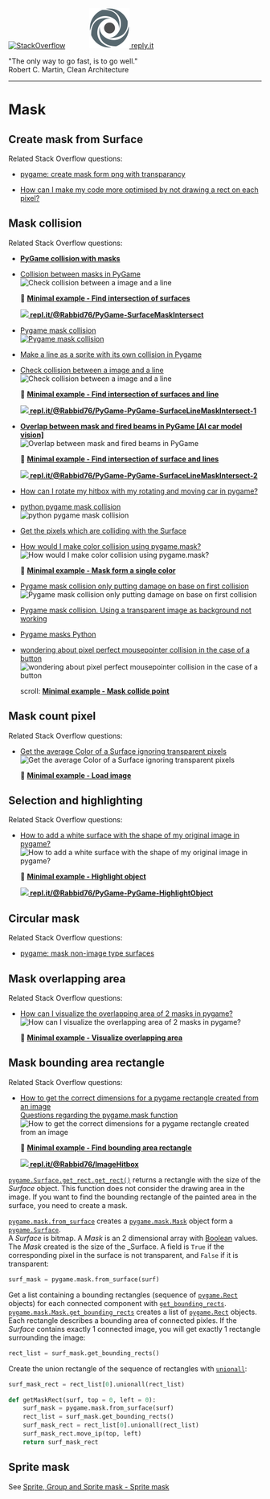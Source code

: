 [![StackOverflow](https://stackexchange.com/users/flair/7322082.png)](https://stackoverflow.com/users/5577765/rabbid76?tab=profile) &nbsp;&nbsp;&nbsp;&nbsp;&nbsp;&nbsp;&nbsp;&nbsp;&nbsp;&nbsp; [![reply.it](../../resource/logo/Repl_it_logo_80.png) reply.it](https://repl.it/repls/folder/PyGame%20Examples)

"The only way to go fast, is to go well."  
Robert C. Martin, Clean Architecture

---

# Mask

## Create mask from Surface

Related Stack Overflow questions:

- [pygame: create mask form png with transparancy](https://stackoverflow.com/questions/68517375/pygame-create-mask-form-png-with-transparancy/68517405#68517405)  

- [How can I make my code more optimised by not drawing a rect on each pixel?](https://stackoverflow.com/questions/68835224/how-can-i-make-my-code-more-optimised-by-not-drawing-a-rect-on-each-pixel/68835795#68835795)  

## Mask collision

Related Stack Overflow questions:

- **[PyGame collision with masks](https://stackoverflow.com/questions/57455811/pygame-collision-with-masks/57499484#57499484)**  
- [Collision between masks in PyGame](https://stackoverflow.com/questions/55817422/collision-between-masks-in-pygame/55818093#55818093)  
  ![Check collision between a image and a line](https://i.stack.imgur.com/gEqXr.gif)

  :scroll: **[Minimal example - Find intersection of surfaces](../../examples/minimal_examples/pygame_minimal_mask_intersect_surface.py)**

  **[![](https://i.stack.imgur.com/5jD0C.png) repl.it/@Rabbid76/PyGame-SurfaceMaskIntersect](https://replit.com/@Rabbid76/PyGame-SurfaceMaskIntersect#main.py)**

- [Pygame mask collision](https://stackoverflow.com/questions/60077813/pygame-mask-collision/60078039#60078039)  
  [![Pygame mask collision](https://i.stack.imgur.com/fiLMi.gif)](https://stackoverflow.com/questions/60077813/pygame-mask-collision/60078039#60078039)  

- [Make a line as a sprite with its own collision in Pygame](https://stackoverflow.com/questions/34456195/make-a-line-as-a-sprite-with-its-own-collision-in-pygame/65324946#65324946)  
- [Check collision between a image and a line](https://stackoverflow.com/questions/58662215/check-collision-between-a-image-and-a-line-pygame/58662648#58662648)  
  ![Check collision between a image and a line](https://i.stack.imgur.com/tMq2i.gif)

  :scroll: **[Minimal example - Find intersection of surfaces and line](../../examples/minimal_examples/pygame_minimal_mask_intersect_surface_line_1.py)**

  **[![](https://i.stack.imgur.com/5jD0C.png) repl.it/@Rabbid76/PyGame-PyGame-SurfaceLineMaskIntersect-1](https://replit.com/@Rabbid76/PyGame-SurfaceLineMaskIntersect-1#main.py)**

- **[Overlap between mask and fired beams in PyGame [AI car model vision]](https://stackoverflow.com/questions/62008457/overlap-between-mask-and-fired-beams-in-pygame-ai-car-model-vision/62082726#62082726)**  
  ![Overlap between mask and fired beams in PyGame](https://i.stack.imgur.com/YyFbN.gif)  

  :scroll: **[Minimal example - Find intersection of surface and lines](../../examples/minimal_examples/pygame_minimal_mask_intersect_surface_line_2.py)**

  **[![](https://i.stack.imgur.com/5jD0C.png) repl.it/@Rabbid76/PyGame-PyGame-SurfaceLineMaskIntersect-2](https://replit.com/@Rabbid76/PyGame-SurfaceLineMaskIntersect-2#main.py)**

- [How can I rotate my hitbox with my rotating and moving car in pygame?](https://stackoverflow.com/questions/62974678/how-can-i-rotate-my-hitbox-with-my-rotating-and-moving-car-in-pygame/62976825#62976825)

- [python pygame mask collision](https://stackoverflow.com/questions/59595874/python-pygame-mask-collision/59598297#59598297)  
  ![python pygame mask collision](https://i.stack.imgur.com/vSuGD.gif)

- [Get the pixels which are colliding with the Surface](https://stackoverflow.com/questions/20715211/get-the-pixels-which-are-colliding-with-the-surface/65408358#65408358)

- [How would I make color collision using pygame.mask?](https://stackoverflow.com/questions/65981815/how-would-i-make-color-collision-using-pygame-mask/65982315#65982315)  
  ![How would I make color collision using pygame.mask?](https://i.stack.imgur.com/YT515.png)

  :scroll: **[Minimal example - Mask form a single color](../../examples/minimal_examples/pygame_minimal_mask_from_color.py)**

- [Pygame mask collision only putting damage on base on first collision](https://stackoverflow.com/questions/67429383/pygame-mask-collision-only-putting-damage-on-base-on-first-collision/67429569#67429569)
  ![Pygame mask collision only putting damage on base on first collision](https://i.stack.imgur.com/eIynX.gif)

- [Pygame mask collision. Using a transparent image as background not working](https://stackoverflow.com/questions/67560266/pygame-mask-collision-using-a-transparent-image-as-background-not-working/67560457#67560457)

- [Pygame masks Python](https://stackoverflow.com/questions/67846651/pygame-masks-python/67846703#67846703)  

- [wondering about pixel perfect mousepointer collision in the case of a button](https://stackoverflow.com/questions/70338690/pygame-wondering-about-pixel-perfect-mousepointer-collision-in-the-case-of-a-b/70338984#70338984)  
  ![wondering about pixel perfect mousepointer collision in the case of a button](https://i.stack.imgur.com/ZymGp.gif)

  scroll: **[Minimal example - Mask collide point](../../examples/minimal_examples/pygame_minimal_mask_intersect_point.py)**

## Mask count pixel

Related Stack Overflow questions:

- [Get the average Color of a Surface ignoring transparent pixels](https://stackoverflow.com/questions/69876220/get-the-average-color-of-a-surface-ignoring-transparent-pixels/70056421#70056421)  
  ![Get the average Color of a Surface ignoring transparent pixels](https://i.stack.imgur.com/mWM9e.png)

  :scroll: **[Minimal example - Load image](../../examples/minimal_examples/pygame_minimal_mask_count_pixel_1.py)**

## Selection and highlighting

Related Stack Overflow questions:

- [How to add a white surface with the shape of my original image in pygame?](https://stackoverflow.com/questions/67884084/how-to-add-a-white-surface-with-the-shape-of-my-original-image-in-pygame/67889758#67889758)  
  ![How to add a white surface with the shape of my original image in pygame?](https://i.stack.imgur.com/jnZNK.gif)

  :scroll: **[Minimal example - Highlight object](../../examples/minimal_examples/pygame_minimal_mask_hightlighting.py)**

  **[![](https://i.stack.imgur.com/5jD0C.png) repl.it/@Rabbid76/PyGame-PyGame-HighlightObject](https://replit.com/@Rabbid76/PyGame-HighlightObject#main.py)**

## Circular mask

Related Stack Overflow questions:

- [pygame: mask non-image type surfaces](https://stackoverflow.com/questions/65455888/pygame-mask-non-image-type-surfaces/65455939#65455939)

## Mask overlapping area

Related Stack Overflow questions:

- [How can I visualize the overlapping area of 2 masks in pygame?](https://stackoverflow.com/questions/70485132/how-can-i-visualize-the-overlapping-area-of-2-masks-in-pygame/70485262#70485262)  
  ![How can I visualize the overlapping area of 2 masks in pygame?](https://i.stack.imgur.com/N6DZ4.gif)  

  :scroll: **[Minimal example - Visualize overlapping area](../../examples/minimal_examples/pygame_minimal_mask_visualize_overlapping_area.py)**

## Mask bounding area rectangle

Related Stack Overflow questions:

- [How to get the correct dimensions for a pygame rectangle created from an image](https://stackoverflow.com/questions/65361582/how-to-get-the-correct-dimensions-for-a-pygame-rectangle-created-from-an-image/65361896#65361896)  
  [Questions regarding the pygame.mask function](https://stackoverflow.com/questions/67523501/questions-regarding-the-pygame-mask-function/67523631#67523631)  
  ![How to get the correct dimensions for a pygame rectangle created from an image](https://i.stack.imgur.com/iZH3y.png)

  :scroll: **[Minimal example - Find bounding area rectangle](../../examples/minimal_examples/pygame_minimal_mask_bounding_area_rectangle.py)**

  **[![](https://i.stack.imgur.com/5jD0C.png) repl.it/@Rabbid76/ImageHitbox](https://replit.com/@Rabbid76/PyGame-ImageHitbox#main.py)**

[`pygame.Surface.get_rect.get_rect()`](https://www.pygame.org/docs/ref/surface.html#pygame.Surface.get_rect) returns a rectangle with the size of the _Surface_ object. This function does not consider the drawing area in the image. If you want to find the bounding rectangle of the painted area in the surface, you need to create a mask.  

[`pygame.mask.from_surface`](https://www.pygame.org/docs/ref/mask.html) creates a [`pygame.mask.Mask`](https://www.pygame.org/docs/ref/mask.html#pygame.mask.Mask) object form a [`pygame.Surface`](https://www.pygame.org/docs/ref/surface.html).  
A _Surface_ is bitmap. A _Mask_ is an 2 dimensional array with [Boolean](https://en.wikipedia.org/wiki/Boolean_data_type) values. The _Mask_ created is the size of the _Surface. A field is `True` if the corresponding pixel in the surface is not transparent, and `False` if it is transparent:

```py
surf_mask = pygame.mask.from_surface(surf)
```

Get a list containing a bounding rectangles (sequence of [`pygame.Rect`](https://www.pygame.org/docs/ref/rect.html) objects) for each connected component with [`get_bounding_rects`](https://www.pygame.org/docs/ref/mask.html#pygame.mask.Mask.get_bounding_rects).  
[`pygame.mask.Mask.get_bounding_rects`](https://www.pygame.org/docs/ref/mask.html#pygame.mask.Mask.get_bounding_rects) creates a list of [`pygame.Rect`](https://www.pygame.org/docs/ref/rect.html) objects. Each rectangle describes a bounding area of connected pixles. If the _Surface_ contains exactly 1 connected image, you will get exactly 1 rectangle surrounding the image:

```py
rect_list = surf_mask.get_bounding_rects()
```

Create the union rectangle of the sequence of rectangles with [`unionall`](https://www.pygame.org/docs/ref/rect.html#pygame.Rect.unionall):

```py
surf_mask_rect = rect_list[0].unionall(rect_list)
```

```py
def getMaskRect(surf, top = 0, left = 0):
    surf_mask = pygame.mask.from_surface(surf)
    rect_list = surf_mask.get_bounding_rects()
    surf_mask_rect = rect_list[0].unionall(rect_list)
    surf_mask_rect.move_ip(top, left)
    return surf_mask_rect
```

## Sprite mask

See [Sprite, Group and Sprite mask - Sprite mask](pygame_sprite_and_sprite_mask.md)
